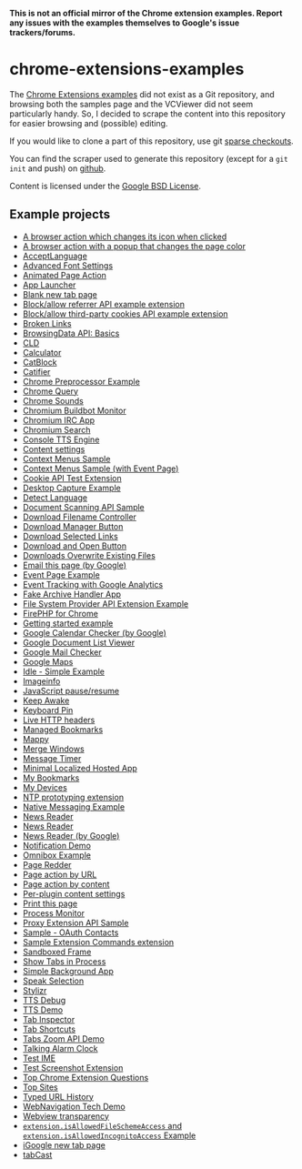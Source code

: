**This is not an official mirror of the Chrome extension examples. Report any issues with the examples themselves to Google's issue trackers/forums.**


chrome-extensions-examples
==========================

The [Chrome Extensions examples](http://developer.chrome.com/extensions/samples) did not
exist as a Git repository, and browsing both the samples page and the VCViewer did not seem particularly
handy. So, I decided to scrape the content into this repository for easier browsing and (possible)
editing.

If you would like to clone a part of this repository, use git
[sparse checkouts](http://jasonkarns.com/blog/subdirectory-checkouts-with-git-sparse-checkout/).

You can find the scraper used to generate this repository (except for a `git init` and push)
on [github](https://github.com/orbitbot/chrome-extension-scraper).


Content is licensed under the [Google BSD License](http://code.google.com/google_bsd_license.html).


Example projects
----------------

* [A browser action which changes its icon when clicked](/set_icon_path/)
* [A browser action with a popup that changes the page color](/set_page_color/)
* [AcceptLanguage](/getMessage/)
* [Advanced Font Settings](/fontSettings/)
* [Animated Page Action](/set_icon/)
* [App Launcher](/app_launcher/)
* [Blank new tab page](/blank_ntp/)
* [Block/allow referrer API example extension](/enableReferrer/)
* [Block/allow third-party cookies API example extension](/allowThirdPartyCookies/)
* [Broken Links](/broken-links/)
* [BrowsingData API: Basics](/basic_1/)
* [CLD](/cld/)
* [Calculator](/app_1/)
* [CatBlock](/catblock/)
* [Catifier](/catifier/)
* [Chrome Preprocessor Example](/chrome-preprocessor/)
* [Chrome Query](/chrome-query/)
* [Chrome Sounds](/fx/)
* [Chromium Buildbot Monitor](/buildbot/)
* [Chromium IRC App](/app_2/)
* [Chromium Search](/chrome_search/)
* [Console TTS Engine](/console_tts_engine/)
* [Content settings](/contentSettings/)
* [Context Menus Sample](/basic_2/)
* [Context Menus Sample (with Event Page)](/event_page/)
* [Cookie API Test Extension](/cookies/)
* [Desktop Capture Example](/desktopCapture/)
* [Detect Language](/detectLanguage/)
* [Document Scanning API Sample](/document_scan/)
* [Download Filename Controller](/download_filename_controller/)
* [Download Manager Button](/download_manager/)
* [Download Selected Links](/download_links/)
* [Download and Open Button](/download_open/)
* [Downloads Overwrite Existing Files](/downloads_overwrite/)
* [Email this page (by Google)](/email_this_page/)
* [Event Page Example](/basic_4/)
* [Event Tracking with Google Analytics](/analytics/)
* [Fake Archive Handler App](/archive/)
* [File System Provider API Extension Example](/basic_5/)
* [FirePHP for Chrome](/chrome-firephp/)
* [Getting started example](/getstarted/)
* [Google Calendar Checker (by Google)](/calendar/)
* [Google Document List Viewer](/gdocs/)
* [Google Mail Checker](/gmail/)
* [Google Maps](/maps_app/)
* [Idle - Simple Example](/idle_simple/)
* [Imageinfo](/imageinfo/)
* [JavaScript pause/resume](/pause-resume/)
* [Keep Awake](/power/)
* [Keyboard Pin](/pin/)
* [Live HTTP headers](/live-headers/)
* [Managed Bookmarks](/managed_bookmarks/)
* [Mappy](/mappy/)
* [Merge Windows](/merge_windows/)
* [Message Timer](/timer/)
* [Minimal Localized Hosted App](/localizedHostedApp/)
* [My Bookmarks](/basic/)
* [My Devices](/basic_3/)
* [NTP prototyping extension](/magic8ball/)
* [Native Messaging Example](/app/)
* [News Reader](/news_a11y/)
* [News Reader](/news_i18n/)
* [News Reader (by Google)](/news/)
* [Notification Demo](/notifications/)
* [Omnibox Example](/simple-example/)
* [Page Redder](/make_page_red/)
* [Page action by URL](/pageaction_by_url/)
* [Page action by content](/pageaction_by_content/)
* [Per-plugin content settings](/plugin_settings/)
* [Print this page](/print/)
* [Process Monitor](/process_monitor/)
* [Proxy Extension API Sample](/proxy_configuration/)
* [Sample - OAuth Contacts](/oauth_contacts/)
* [Sample Extension Commands extension](/commands/)
* [Sandboxed Frame](/sandbox/)
* [Show Tabs in Process](/show_tabs/)
* [Simple Background App](/background-simple/)
* [Speak Selection](/speak_selection/)
* [Stylizr](/stylizr/)
* [TTS Debug](/ttsdebug/)
* [TTS Demo](/ttsdemo/)
* [Tab Inspector](/inspector/)
* [Tab Shortcuts](/tab_shortcuts/)
* [Tabs Zoom API Demo](/zoom/)
* [Talking Alarm Clock](/talking_alarm_clock/)
* [Test IME](/basic_6/)
* [Test Screenshot Extension](/screenshot/)
* [Top Chrome Extension Questions](/extension-questions/)
* [Top Sites](/basic_7/)
* [Typed URL History](/showHistory/)
* [WebNavigation Tech Demo](/basic_8/)
* [Webview transparency](/capturevisibleregion/)
* [`extension.isAllowedFileSchemeAccess` and `extension.isAllowedIncognitoAccess` Example](/isAllowedAccess/)
* [iGoogle new tab page](/override_igoogle/)
* [tabCast](/tabCast/)
